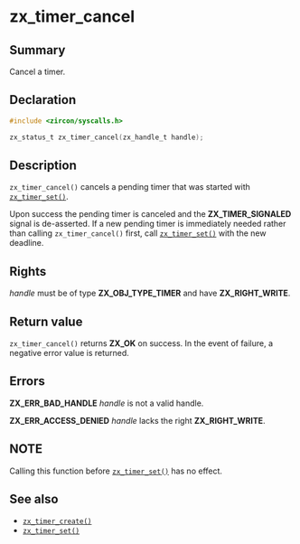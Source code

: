 <!-- Generated by zircon/scripts/update-docs-from-fidl, do not edit! -->
# zx_timer_cancel

## Summary

Cancel a timer.

## Declaration

```c
#include <zircon/syscalls.h>

zx_status_t zx_timer_cancel(zx_handle_t handle);
```

## Description

`zx_timer_cancel()` cancels a pending timer that was started with
[`zx_timer_set()`].

Upon success the pending timer is canceled and the **ZX_TIMER_SIGNALED**
signal is de-asserted. If a new pending timer is immediately needed
rather than calling `zx_timer_cancel()` first, call [`zx_timer_set()`]
with the new deadline.

## Rights

*handle* must be of type **ZX_OBJ_TYPE_TIMER** and have **ZX_RIGHT_WRITE**.

## Return value

`zx_timer_cancel()` returns **ZX_OK** on success.
In the event of failure, a negative error value is returned.

## Errors

**ZX_ERR_BAD_HANDLE**  *handle* is not a valid handle.

**ZX_ERR_ACCESS_DENIED**  *handle* lacks the right **ZX_RIGHT_WRITE**.

## NOTE

Calling this function before [`zx_timer_set()`] has no effect.

## See also

 - [`zx_timer_create()`]
 - [`zx_timer_set()`]

[`zx_timer_create()`]: timer_create.md
[`zx_timer_set()`]: timer_set.md

